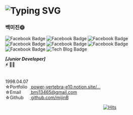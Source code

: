 
# ![Typing SVG](https://readme-typing-svg.herokuapp.com/?color=000000&lines=Hello,+I'm+mijin+Baek+ෆ˙ᵕ˙ෆ&font=Kanit&size=20)

### 백미진🌞

![Facebook Badge](https://img.shields.io/badge/HTML5-#E34F26?style=flat-square&logo=html5&logoColor=white)
![Facebook Badge](https://img.shields.io/badge/CSS3-#1572B6?style=flat-square&logo=css3&logoColor=black)
![Facebook Badge](https://img.shields.io/badge/Javascript-#F7DF1E?style=flat-square&logo=javascript&logoColor=white)
![Facebook Badge](https://img.shields.io/badge/Vue.js-#4FC08D?style=flat-square&logo=vue.js&logoColor=black)
![Facebook Badge](https://img.shields.io/badge/Dart-#0175C2?style=flat-square&logo=dart&logoColor=white)
![Facebook Badge](https://img.shields.io/badge/Flutter-#02569B?style=flat-square&logo=flutter&logoColor=white)
![Facebook Badge](https://img.shields.io/badge/VSCode-#007ACC?style=flat-square&logo=visualstudiocode&logoColor=white)
![Tech Blog Badge](http://img.shields.io/badge/Github-#181717?style=flat-square&logo=github&link=https://zzsza.github.io/)
<p>
  <b>
    <i>
      [Junior Developer]<br>
    </i>
    ⚡ 👩‍💻<br><br>
  </b>

  1998.04.07<br>
  ☆Portfolio&nbsp;&nbsp;<A href="https://power-vertebra-e10.notion.site/2aa39d54c9634b5eba2905086dca4c9b"> power-vertebra-e10.notion.site/... </A><br>
  ☆Email&nbsp;&nbsp;&nbsp;&nbsp;&nbsp;&nbsp;&nbsp;<A href="https://www.google.co.kr"> bmj13465@gmail.com </A><br>
  ☆Github&nbsp;&nbsp;&nbsp;&nbsp;&nbsp;<A href="https://github.com/mijinB"> github.com/mijinB </A><br>

  &nbsp;&nbsp;&nbsp;&nbsp;&nbsp;&nbsp;&nbsp;&nbsp;&nbsp;&nbsp;&nbsp;&nbsp;&nbsp;&nbsp;&nbsp;&nbsp;&nbsp;&nbsp;&nbsp;&nbsp;&nbsp;&nbsp;&nbsp;&nbsp;&nbsp;&nbsp;&nbsp;&nbsp;&nbsp;&nbsp;&nbsp;&nbsp;&nbsp;&nbsp;&nbsp;&nbsp;&nbsp;&nbsp;&nbsp;&nbsp;&nbsp;&nbsp;&nbsp;&nbsp;&nbsp;&nbsp;&nbsp;&nbsp;&nbsp;&nbsp;&nbsp;&nbsp;&nbsp;&nbsp;&nbsp;&nbsp;&nbsp;&nbsp;&nbsp;&nbsp;&nbsp;&nbsp;&nbsp;&nbsp;&nbsp;&nbsp;&nbsp;&nbsp;&nbsp;&nbsp;&nbsp;&nbsp;&nbsp;&nbsp;&nbsp;&nbsp;&nbsp;&nbsp;&nbsp;[![Hits](https://hits.seeyoufarm.com/api/count/incr/badge.svg?url=https%3A%2F%2Fgithub.com%2FmijinB&count_bg=%2379C83D&title_bg=%23555555&icon=&icon_color=%23E7E7E7&title=hits&edge_flat=false)](https://hits.seeyoufarm.com)
</p>
